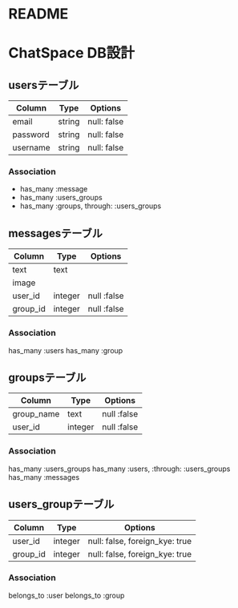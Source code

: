 # README

# ChatSpace DB設計
## usersテーブル
|Column|Type|Options|
|------|----|-------|
|email|string|null: false|
|password|string|null: false|
|username|string|null: false|
### Association
- has_many :message
- has_many :users_groups
- has_many  :groups,  through:  :users_groups

## messagesテーブル
|Column|Type|Options|
|------|----|-------|
|text|text||
|image||||
|user_id|integer|null :false|
|group_id|integer|null :false|
### Association
has_many :users
has_many :group

## groupsテーブル
|Column|Type|Options|
|------|----|-------|
|group_name|text|null :false|
|user_id|integer|null :false|
### Association
has_many :users_groups
has_many  :users,  :through:  :users_groups
has_many :messages

## users_groupテーブル
|Column|Type|Options|
|------|----|-------|
|user_id|integer|null: false, foreign_kye: true|
group_id|integer|null: false, foreign_kye: true|
### Association
belongs_to :user
belongs_to :group
